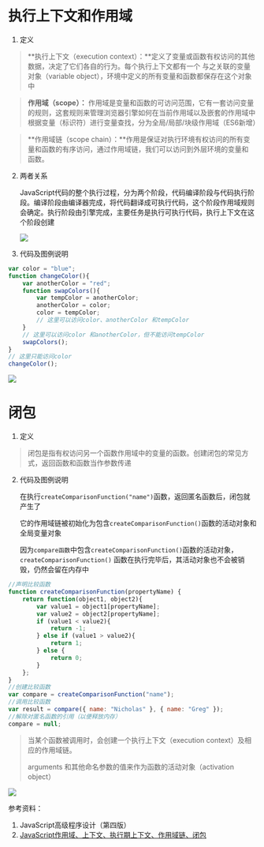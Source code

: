 # 执行上下文和作用域

1. 定义

> **执行上下文（execution context）：**定义了变量或函数有权访问的其他数据，决定了它们各自的行为。每个执行上下文都有一个
> 与之关联的变量对象（variable object），环境中定义的所有变量和函数都保存在这个对象中

> **作用域（scope）：** 作用域是变量和函数的可访问范围，它有一套访问变量的规则，这套规则来管理浏览器引擎如何在当前作用域以及嵌套的作用域中根据变量（标识符）进行变量查找，分为全局/局部/块级作用域（ES6新增）

> **作用域链（scope chain）：**作用是保证对执行环境有权访问的所有变量和函数的有序访问，通过作用域链，我们可以访问到外层环境的变量和 函数。

2. 两者关系

   JavaScript代码的整个执行过程，分为两个阶段，代码编译阶段与代码执行阶段。编译阶段由编译器完成，将代码翻译成可执行代码，这个阶段作用域规则会确定。执行阶段由引擎完成，主要任务是执行可执行代码，执行上下文在这个阶段创建

   ![](https://p1-juejin.byteimg.com/tos-cn-i-k3u1fbpfcp/4145d368261744d0943bea1e92069436~tplv-k3u1fbpfcp-watermark.image)

3. 代码及图例说明

```js
var color = "blue";
function changeColor(){
    var anotherColor = "red";
    function swapColors(){
        var tempColor = anotherColor;
        anotherColor = color;
        color = tempColor;
        // 这里可以访问color、anotherColor 和tempColor
    }
    // 这里可以访问color 和anotherColor，但不能访问tempColor
    swapColors();
}
// 这里只能访问color
changeColor();
```

![](https://p1-juejin.byteimg.com/tos-cn-i-k3u1fbpfcp/c901ed370fe541948bd26752c6811241~tplv-k3u1fbpfcp-watermark.image)

# 闭包

1. 定义

> 闭包是指有权访问另一个函数作用域中的变量的函数。创建闭包的常见方式，返回函数和函数当作参数传递

2. 代码及图例说明

   在执行`createComparisonFunction("name")`函数，返回匿名函数后，闭包就产生了

   它的作用域链被初始化为包含`createComparisonFunction()`函数的活动对象和全局变量对象

   因为`compare函数`中包含`createComparisonFunction()`函数的活动对象，`createComparisonFunction()`
   函数在执行完毕后，其活动对象也不会被销毁，仍然会留在内存中

```js
//声明比较函数
function createComparisonFunction(propertyName) {
    return function(object1, object2){
        var value1 = object1[propertyName];
        var value2 = object2[propertyName];
        if (value1 < value2){
        	return -1;
        } else if (value1 > value2){
        	return 1;
        } else {
        	return 0;
    	}
    };
}
//创建比较函数
var compare = createComparisonFunction("name");
//调用比较函数
var result = compare({ name: "Nicholas" }, { name: "Greg" });
//解除对匿名函数的引用（以便释放内存）
compare = null;
```

> 当某个函数被调用时，会创建一个执行上下文（execution context）及相应的作用域链。
>
> arguments 和其他命名参数的值来作为函数的活动对象（activation object）

![](https://p1-juejin.byteimg.com/tos-cn-i-k3u1fbpfcp/8349a00e758d48c58ec4db454305fe31~tplv-k3u1fbpfcp-watermark.image)

参考资料：

1. JavaScript高级程序设计（第四版）
2. [JavaScript作用域、上下文、执行期上下文、作用域链、闭包](https://blog.csdn.net/qq_27626333/article/details/78463565)

